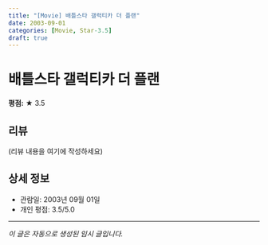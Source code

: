 ```yaml
---
title: "[Movie] 배틀스타 갤럭티카 더 플랜"
date: 2003-09-01
categories: [Movie, Star-3.5]
draft: true
---
```


# 배틀스타 갤럭티카 더 플랜

**평점:** ★ 3.5

## 리뷰

(리뷰 내용을 여기에 작성하세요)

## 상세 정보

- 관람일: 2003년 09월 01일
- 개인 평점: 3.5/5.0

---

*이 글은 자동으로 생성된 임시 글입니다.*
